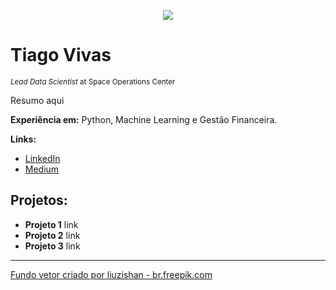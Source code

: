 <p align="center">
  <img src="vector_particles.jpg" >
</p>

# Tiago Vivas
<sub>*Lead Data Scientist* at Space Operations Center</sub>

Resumo aqui

**Experiência em:** Python, Machine Learning e Gestão Financeira.

**Links:**
* [LinkedIn](https://www.linkedin.com/in/tiagovivas/)
* [Medium](https://www.medium.com)


## Projetos:

* **Projeto 1** link
* **Projeto 2** link
* **Projeto 3** link

---

<a href='https://br.freepik.com/vetores/fundo'>Fundo vetor criado por liuzishan - br.freepik.com</a>

